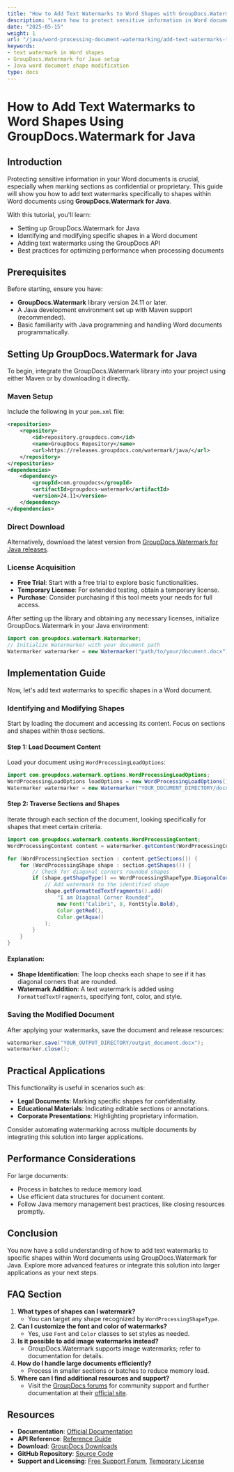 ```yaml
---
title: "How to Add Text Watermarks to Word Shapes with GroupDocs.Watermark for Java"
description: "Learn how to protect sensitive information in Word documents by adding text watermarks to shapes using GroupDocs.Watermark for Java."
date: "2025-05-15"
weight: 1
url: "/java/word-processing-document-watermarking/add-text-watermarks-to-word-shapes-groupdocs-watermark-java/"
keywords:
- text watermark in Word shapes
- GroupDocs.Watermark for Java setup
- Java word document shape modification
type: docs
---
```

# How to Add Text Watermarks to Word Shapes Using GroupDocs.Watermark for Java
## Introduction
Protecting sensitive information in your Word documents is crucial, especially when marking sections as confidential or proprietary. This guide will show you how to add text watermarks specifically to shapes within Word documents using **GroupDocs.Watermark for Java**.

With this tutorial, you'll learn:
- Setting up GroupDocs.Watermark for Java
- Identifying and modifying specific shapes in a Word document
- Adding text watermarks using the GroupDocs API
- Best practices for optimizing performance when processing documents

## Prerequisites
Before starting, ensure you have:
- **GroupDocs.Watermark** library version 24.11 or later.
- A Java development environment set up with Maven support (recommended).
- Basic familiarity with Java programming and handling Word documents programmatically.

## Setting Up GroupDocs.Watermark for Java
To begin, integrate the GroupDocs.Watermark library into your project using either Maven or by downloading it directly.

### Maven Setup
Include the following in your `pom.xml` file:
```xml
<repositories>
    <repository>
        <id>repository.groupdocs.com</id>
        <name>GroupDocs Repository</name>
        <url>https://releases.groupdocs.com/watermark/java/</url>
    </repository>
</repositories>
<dependencies>
    <dependency>
        <groupId>com.groupdocs</groupId>
        <artifactId>groupdocs-watermark</artifactId>
        <version>24.11</version>
    </dependency>
</dependencies>
```

### Direct Download
Alternatively, download the latest version from [GroupDocs.Watermark for Java releases](https://releases.groupdocs.com/watermark/java/).

### License Acquisition
- **Free Trial**: Start with a free trial to explore basic functionalities.
- **Temporary License**: For extended testing, obtain a temporary license.
- **Purchase**: Consider purchasing if this tool meets your needs for full access.

After setting up the library and obtaining any necessary licenses, initialize GroupDocs.Watermark in your Java environment:
```java
import com.groupdocs.watermark.Watermarker;
// Initialize Watermarker with your document path
Watermarker watermarker = new Watermarker("path/to/your/document.docx");
```

## Implementation Guide
Now, let's add text watermarks to specific shapes in a Word document.

### Identifying and Modifying Shapes
Start by loading the document and accessing its content. Focus on sections and shapes within those sections.

#### Step 1: Load Document Content
Load your document using `WordProcessingLoadOptions`:
```java
import com.groupdocs.watermark.options.WordProcessingLoadOptions;
WordProcessingLoadOptions loadOptions = new WordProcessingLoadOptions();
Watermarker watermarker = new Watermarker("YOUR_DOCUMENT_DIRECTORY/document.docx", loadOptions);
```

#### Step 2: Traverse Sections and Shapes
Iterate through each section of the document, looking specifically for shapes that meet certain criteria.
```java
import com.groupdocs.watermark.contents.WordProcessingContent;
WordProcessingContent content = watermarker.getContent(WordProcessingContent.class);

for (WordProcessingSection section : content.getSections()) {
    for (WordProcessingShape shape : section.getShapes()) {
        // Check for diagonal corners rounded shapes
        if (shape.getShapeType() == WordProcessingShapeType.DiagonalCornersRounded) {
            // Add watermark to the identified shape
            shape.getFormattedTextFragments().add(
                "I am Diagonal Corner Rounded",
                new Font("Calibri", 8, FontStyle.Bold),
                Color.getRed(),
                Color.getAqua()
            );
        }
    }
}
```

#### Explanation:
- **Shape Identification**: The loop checks each shape to see if it has diagonal corners that are rounded.
- **Watermark Addition**: A text watermark is added using `FormattedTextFragments`, specifying font, color, and style.

### Saving the Modified Document
After applying your watermarks, save the document and release resources:
```java
watermarker.save("YOUR_OUTPUT_DIRECTORY/output_document.docx");
watermarker.close();
```

## Practical Applications
This functionality is useful in scenarios such as:
- **Legal Documents**: Marking specific shapes for confidentiality.
- **Educational Materials**: Indicating editable sections or annotations.
- **Corporate Presentations**: Highlighting proprietary information.

Consider automating watermarking across multiple documents by integrating this solution into larger applications.

## Performance Considerations
For large documents:
- Process in batches to reduce memory load.
- Use efficient data structures for document content.
- Follow Java memory management best practices, like closing resources promptly.

## Conclusion
You now have a solid understanding of how to add text watermarks to specific shapes within Word documents using GroupDocs.Watermark for Java. Explore more advanced features or integrate this solution into larger applications as your next steps.

## FAQ Section
1. **What types of shapes can I watermark?**
   - You can target any shape recognized by `WordProcessingShapeType`.
2. **Can I customize the font and color of watermarks?**
   - Yes, use `Font` and `Color` classes to set styles as needed.
3. **Is it possible to add image watermarks instead?**
   - GroupDocs.Watermark supports image watermarks; refer to documentation for details.
4. **How do I handle large documents efficiently?**
   - Process in smaller sections or batches to reduce memory load.
5. **Where can I find additional resources and support?**
   - Visit the [GroupDocs forums](https://forum.groupdocs.com/c/watermark/10) for community support and further documentation at their [official site](https://docs.groupdocs.com/watermark/java/).

## Resources
- **Documentation**: [Official Documentation](https://docs.groupdocs.com/watermark/java/)
- **API Reference**: [Reference Guide](https://reference.groupdocs.com/watermark/java)
- **Download**: [GroupDocs Downloads](https://releases.groupdocs.com/watermark/java/)
- **GitHub Repository**: [Source Code](https://github.com/groupdocs-watermark/GroupDocs.Watermark-for-Java)
- **Support and Licensing**: [Free Support Forum](https://forum.groupdocs.com/c/watermark/10), [Temporary License](https://purchase.groupdocs.com/temporary-license)

